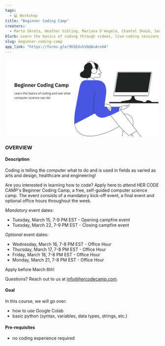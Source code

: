 ```yaml
---
tags:
  - 💻 Workshop
title: "Beginner Coding Camp"
creators:
  - Marta Skreta, Heather Gibling, Mariana D'Angelo, Chantal Shaib, SeungEun Yi
blurb: Learn the basics of coding through videos, live-coding sessions, collaboration, and daily office hours.
slug: beginner-coding-camp
app_link: "https://forms.gle/96SEUuhVbQAnAroXA"
---
```


![poster](/programs-beginner-coding-camp.png "beginner coding camp")

### OVERVIEW

#### Description

Coding is telling the computer what to do and is used in fields as varied as arts and design, healthcare and engineering!
 
Are you interested in learning how to code? Apply here to attend HER CODE CAMP's Beginner Coding Camp, a free, self-guided computer science camp. The event consists of a mandatory kick-off event, a final event and optional office hours throughout the week.

*Mandatory* event dates:
- Tuesday, March 15, 7-9 PM EST - Opening campfire event
- Tuesday, March 22, 7-9 PM EST - Closing campfire event

*Optional* event dates:
- Wednesday, March 16, 7-8 PM EST - Office Hour
- Thursday, March 17, 7-8 PM EST - Office Hour
- Friday, March 18, 7-8 PM EST - Office Hour
- Monday, March 21, 7-8 PM EST - Office Hour

Apply before March 6th!

Questions? Reach out to us at info@hercodecamp.com. 

#### Goal

In this course, we will go over:
* how to use Google Colab
* basic python (syntax, variables, data types, strings, etc.)

#### Pre-requisites

* no coding experience required